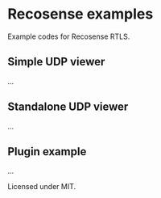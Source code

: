 # Recosense examples
Example codes for Recosense RTLS.

## Simple UDP viewer

...

## Standalone UDP viewer

...

## Plugin example

...

Licensed under MIT.
